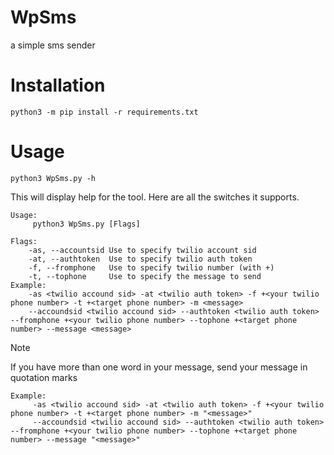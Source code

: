 # WpSms

a simple sms sender

# Installation

```
python3 -m pip install -r requirements.txt
```

# Usage

```
python3 WpSms.py -h
```

This will display help for the tool. Here are all the switches it supports.

```
Usage:
     python3 WpSms.py [Flags]

Flags:
    -as, --accountsid Use to specify twilio account sid
    -at, --authtoken  Use to specify twilio auth token
    -f, --fromphone   Use to specify twilio number (with +)
    -t, --tophone     Use to specify the message to send
Example:
    -as <twilio accound sid> -at <twilio auth token> -f +<your twilio phone number> -t +<target phone number> -m <message>
    --accoundsid <twilio accound sid> --authtoken <twilio auth token> --fromphone +<your twilio phone number> --tophone +<target phone number> --message <message>
```

> [!NOTE]
> If you have more than one word in your message, send your message in quotation marks

```
Example:
     -as <twilio accound sid> -at <twilio auth token> -f +<your twilio phone number> -t +<target phone number> -m "<message>"
     --accoundsid <twilio accound sid> --authtoken <twilio auth token> --fromphone +<your twilio phone number> --tophone +<target phone number> --message "<message>"
```
